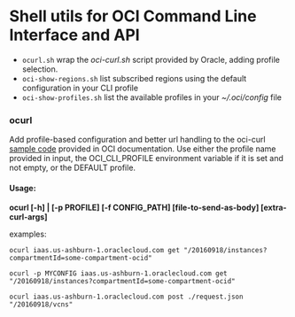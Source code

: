 # Shell utils for OCI Command Line Interface and API

* `ocurl.sh` wrap the _oci-curl.sh_ script provided by Oracle, adding profile selection.
* `oci-show-regions.sh` list subscribed regions using the default configuration in your CLI profile
* `oci-show-profiles.sh` list the available profiles in your _~/.oci/config_ file

### ocurl
Add profile-based configuration and better url handling to the oci-curl [sample code](https://docs.cloud.oracle.com/en-us/iaas/Content/API/Concepts/signingrequests.htm#seven) provided in OCI documentation.
Use either the profile name provided in input, the OCI_CLI_PROFILE environment variable if it is set and not empty, or the DEFAULT profile.

#### Usage:
__ocurl [-h] | [-p PROFILE] [-f CONFIG_PATH] <host> <method> [file-to-send-as-body] <request-target> [extra-curl-args]__

examples:
```SHELL
ocurl iaas.us-ashburn-1.oraclecloud.com get "/20160918/instances?compartmentId=some-compartment-ocid"

ocurl -p MYCONFIG iaas.us-ashburn-1.oraclecloud.com get "/20160918/instances?compartmentId=some-compartment-ocid"

ocurl iaas.us-ashburn-1.oraclecloud.com post ./request.json "/20160918/vcns"
```

